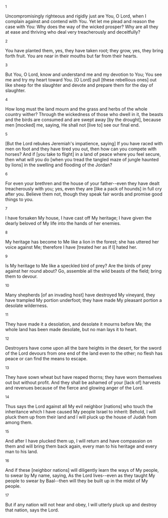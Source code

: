 <sup>1</sup> 

Uncompromisingly righteous and rigidly just are You, O Lord, when I complain against and contend with You. Yet let me plead and reason the case with You: Why does the way of the wicked prosper? Why are all they at ease and thriving who deal very treacherously and deceitfully? 

<sup>2</sup> 

You have planted them, yes, they have taken root; they grow, yes, they bring forth fruit. You are near in their mouths but far from their hearts. 

<sup>3</sup> 

But You, O Lord, know and understand me and my devotion to You; You see me and try my heart toward You. [O Lord] pull [these rebellious ones] out like sheep for the slaughter and devote and prepare them for the day of slaughter. 

<sup>4</sup> 

How long must the land mourn and the grass and herbs of the whole country wither? Through the wickedness of those who dwell in it, the beasts and the birds are consumed and are swept away [by the drought], because men [mocked] me, saying, He shall not [live to] see our final end. 

<sup>5</sup> 

[But the Lord rebukes Jeremiah's impatience, saying] If you have raced with men on foot and they have tired you out, then how can you compete with horses? And if [you take to flight] in a land of peace where you feel secure, then what will you do [when you tread the tangled maze of jungle haunted by lions] in the swelling and flooding of the Jordan? 

<sup>6</sup> 

For even your brethren and the house of your father--even they have dealt treacherously with you; yes, even they are [like a pack of hounds] in full cry after you. Believe them not, though they speak fair words and promise good things to you. 

<sup>7</sup> 

I have forsaken My house, I have cast off My heritage; I have given the dearly beloved of My life into the hands of her enemies. 

<sup>8</sup> 

My heritage has become to Me like a lion in the forest; she has uttered her voice against Me; therefore I have [treated her as if I] hated her. 

<sup>9</sup> 

Is My heritage to Me like a speckled bird of prey? Are the birds of prey against her round about? Go, assemble all the wild beasts of the field; bring them to devour. 

<sup>10</sup> 

Many shepherds [of an invading host] have destroyed My vineyard, they have trampled My portion underfoot; they have made My pleasant portion a desolate wilderness. 

<sup>11</sup> 

They have made it a desolation, and desolate it mourns before Me; the whole land has been made desolate, but no man lays it to heart. 

<sup>12</sup> 

Destroyers have come upon all the bare heights in the desert, for the sword of the Lord devours from one end of the land even to the other; no flesh has peace or can find the means to escape. 

<sup>13</sup> 

They have sown wheat but have reaped thorns; they have worn themselves out but without profit. And they shall be ashamed of your [lack of] harvests and revenues because of the fierce and glowing anger of the Lord. 

<sup>14</sup> 

Thus says the Lord against all My evil neighbor [nations] who touch the inheritance which I have caused My people Israel to inherit: Behold, I will pluck them up from their land and I will pluck up the house of Judah from among them. 

<sup>15</sup> 

And after I have plucked them up, I will return and have compassion on them and will bring them back again, every man to his heritage and every man to his land. 

<sup>16</sup> 

And if these [neighbor nations] will diligently learn the ways of My people, to swear by My name, saying, As the Lord lives--even as they taught My people to swear by Baal--then will they be built up in the midst of My people. 

<sup>17</sup> 

But if any nation will not hear and obey, I will utterly pluck up and destroy that nation, says the Lord.